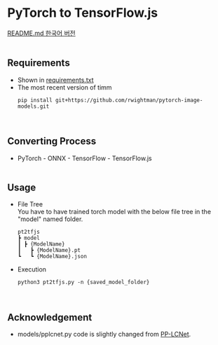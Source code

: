 # PyTorch to TensorFlow.js
[README.md 한국어 버전](koREADME.md)
<br><br>

## Requirements
* Shown in [requirements.txt](requirements.txt)
* The most recent version of timm
    ```
    pip install git+https://github.com/rwightman/pytorch-image-models.git
    ```
<br>

## Converting Process
* PyTorch - ONNX - TensorFlow - TensorFlow.js
<br><br>

## Usage
* File Tree<br>
    You have to have trained torch model with the below file tree in the "model" named folder.
    ```
    pt2tfjs
    ┣ model
    ┃ ┣ {ModelName}
    ┃   ┣ {ModelName}.pt
    ┗   ┗ {ModelName}.json
    ```
* Execution
    ```
    python3 pt2tfjs.py -n {saved_model_folder}
    ```
<br>

## Acknowledgement
* models/pplcnet.py code is slightly changed from [PP-LCNet](https://github.com/ngnquan/PP-LCNet/blob/main/pplcnet.py).